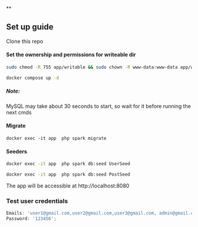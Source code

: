 ** 
## Set up guide


Clone this repo

#### Set the ownership and permissions for writeable dir

```sh
sudo chmod -R 755 app/writable && sudo chown -R www-data:www-data app/writable
```

```sh
docker compose up -d
``` 

##### Note:

MySQL may take about 30 seconds to start, so wait for it before running the next cmds

#### Migrate


```
docker exec -it app  php spark migrate
```

#### Seeders

```sh
docker exec -it app  php spark db:seed UserSeed

docker exec -it app  php spark db:seed PostSeed

```

The app will be accessible at http://localhost:8080

### Test user credentials
```js
Emails: 'user1@gmail.com,user2@gmail.com,user3@gmail.com, admin@gmail.com';
Password: '123456';
```